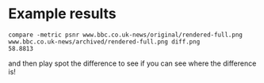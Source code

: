 Example results
===============


    compare -metric psnr www.bbc.co.uk-news/original/rendered-full.png www.bbc.co.uk-news/archived/rendered-full.png diff.png
    58.8813

and then play spot the difference to see if you can see where the difference is!

